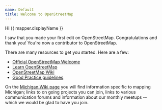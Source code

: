 ```yaml
---
name: Default
title: Welcome to OpenStreetMap
---
```


Hi {{ mapper.displayName }}

I saw that you made your first edit on OpenStreetMap. Congratulations and thank you! You're now a contributor to OpenStreetMap.

There are many resources to get you started. Here are a few:

* [Official OpenStreetMap Welcome](https://www.openstreetmap.org/welcome)
* [Learn OpenStreetMap](https://learnosm.org/en/)
* [OpenStreetMap Wiki](https://wiki.openstreetmap.org/wiki/Main_Page)
* [Good Practice guidelines](https://wiki.openstreetmap.org/wiki/Good_practice)

On the [Michigan Wiki page](https://wiki.openstreetmap.org/wiki/Michigan) you will find information specific to mapping Michigan; links to on going projects you can join, links to various communication forums and information about our monthly meetups -- which we would be glad to have you join.
